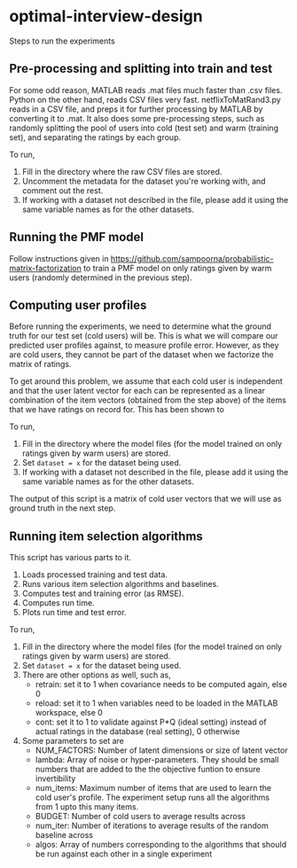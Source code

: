 # optimal-interview-design
Steps to run the experiments

## Pre-processing and splitting into train and test
For some odd reason, MATLAB reads .mat files much faster than .csv files. Python on the other hand, reads CSV files very fast.
netflixToMatRand3.py reads in a CSV file, and preps it for further processing by MATLAB by converting it to .mat. It also does some pre-processing steps, such as randomly splitting the pool of users into cold (test set) and warm (training set), and separating the ratings by each group.

To run,
1. Fill in the directory where the raw CSV files are stored.
2. Uncomment the metadata for the dataset you're working with, and comment out the rest.
3. If working with a dataset not described in the file, please add it using the same variable names as for the other datasets.

## Running the PMF model
Follow instructions given in https://github.com/sampoorna/probabilistic-matrix-factorization to train a PMF model on only ratings given by warm users (randomly determined in the previous step).

## Computing user profiles
Before running the experiments, we need to determine what the ground truth for our test set (cold users) will be. This is what we will compare our predicted user profiles against, to measure profile error. However, as they are cold users, they cannot be part of the dataset when we factorize the matrix of ratings.

To get around this problem, we assume that each cold user is independent and that the user latent vector for each can be represented as a linear combination of the item vectors (obtained from the step above) of the items that we have ratings on record for. This has been shown to 

To run,
1. Fill in the directory where the model files (for the model trained on only ratings given by warm users) are stored.
2. Set `dataset = x` for the dataset being used.
3. If working with a dataset not described in the file, please add it using the same variable names as for the other datasets.

The output of this script is a matrix of cold user vectors that we will use as ground truth in the next step.

## Running item selection algorithms
This script has various parts to it.
1. Loads processed training and test data.
2. Runs various item selection algorithms and baselines.
3. Computes test and training error (as RMSE).
4. Computes run time.
5. Plots run time and test error.

To run,
1. Fill in the directory where the model files (for the model trained on only ratings given by warm users) are stored.
2. Set `dataset = x` for the dataset being used.
3. There are other options as well, such as,
    - retrain: set it to 1 when covariance needs to be computed again, else 0
    - reload: set it to 1 when variables need to be loaded in the MATLAB workspace, else 0
    - cont: set it to 1 to validate against P*Q (ideal setting) instead of actual ratings in the database (real setting), 0 otherwise
4. Some parameters to set are
    - NUM_FACTORS: Number of latent dimensions or size of latent vector
    - lambda: Array of noise or hyper-parameters. They should be small numbers that are added to the the objective funtion to ensure invertibility
    - num_items: Maximum number of items that are used to learn the cold user's profile. The experiment setup runs all the algorithms from 1 upto this many items.
    - BUDGET: Number of cold users to average results across
    - num_iter: Number of iterations to average results of the random baseline across
    - algos: Array of numbers corresponding to the algorithms that should be run against each other in a single experiment